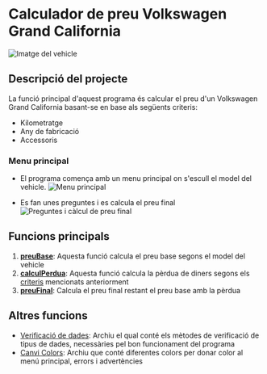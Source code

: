 # Calculador de preu Volkswagen Grand California
![Imatge del vehicle](https://github.com/mohamedkoujil/exercici5VWAmpliat/assets/74406781/6f705fbd-7886-496d-ad31-9ae7f3df46e2)


## Descripció del projecte <a id="criteris" />
La funció principal d'aquest programa és calcular el preu d'un Volkswagen Grand California basant-se en base als següents criteris:
- Kilometratge
- Any de fabricació
- Accessoris

### Menu principal <a id="menuPrincipal" />
- El programa comença amb un menu principal on s'escull el model del vehicle.
  ![Menu principal](https://github.com/mohamedkoujil/exercici5VWAmpliat/assets/74406781/93f9087e-2abd-42ad-81bb-071a726e41bc)
  
- Es fan unes preguntes i es calcula el preu final
  ![Preguntes i càlcul de preu final](https://github.com/mohamedkoujil/exercici5VWAmpliat/assets/74406781/53238c18-00df-4342-91a5-c9f218466441)

## Funcions principals <a id="funcionsPrincipals" />
1. [**preuBase**](https://github.com/mohamedkoujil/exercici5VWAmpliat/assets/74406781/2b89cfcb-9e58-4ee1-96ff-964e270a506d): Aquesta funció calcula el preu base segons el model del vehicle
2. [**calculPerdua**](https://github.com/mohamedkoujil/exercici5VWAmpliat/assets/74406781/0b0bcfb4-7228-47c0-9ffd-b05f442cfdbc): Aquesta funció calcula la pèrdua de diners segons els [criteris](#criteris) mencionats anteriorment
3. [**preuFinal**](https://github.com/mohamedkoujil/exercici5VWAmpliat/assets/74406781/52b56146-9646-4824-949c-82de51114a73): Calcula el preu final restant el preu base amb la pèrdua

## Altres funcions <a id="funcionsExtra" />
- [Verificació de dades](/tree/main/src/main/kotlin/Utilities.kt): Archiu el qual conté els mètodes de verificació de tipus de dades, necessàries pel bon funcionament del programa
- [Canvi Colors](/tree/main/src/main/kotlin/ConsoleColors.kt): Archiu que conté diferentes colors per donar color al menú principal, errors i advertències
